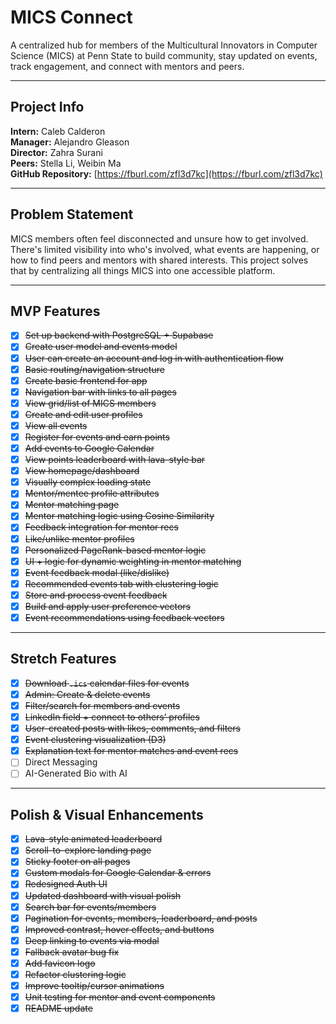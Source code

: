 # MICS Connect

A centralized hub for members of the Multicultural Innovators in Computer Science (MICS) at Penn State to build community, stay updated on events, track engagement, and connect with mentors and peers.

---

## Project Info

**Intern:** Caleb Calderon  
**Manager:** Alejandro Gleason  
**Director:** Zahra Surani  
**Peers:** Stella Li, Weibin Ma  
**GitHub Repository:** [https://fburl.com/zfl3d7kc](https://fburl.com/zfl3d7kc)

---

## Problem Statement

MICS members often feel disconnected and unsure how to get involved. There's limited visibility into who's involved, what events are happening, or how to find peers and mentors with shared interests. This project solves that by centralizing all things MICS into one accessible platform.

---

## MVP Features

- [x] ~~Set up backend with PostgreSQL + Supabase~~  
- [x] ~~Create user model and events model~~  
- [x] ~~User can create an account and log in with authentication flow~~  
- [x] ~~Basic routing/navigation structure~~  
- [x] ~~Create basic frontend for app~~  
- [x] ~~Navigation bar with links to all pages~~  
- [x] ~~View grid/list of MICS members~~  
- [x] ~~Create and edit user profiles~~  
- [x] ~~View all events~~  
- [x] ~~Register for events and earn points~~  
- [x] ~~Add events to Google Calendar~~  
- [x] ~~View points leaderboard with lava-style bar~~  
- [x] ~~View homepage/dashboard~~  
- [x] ~~Visually complex loading state~~  
- [x] ~~Mentor/mentee profile attributes~~  
- [x] ~~Mentor matching page~~  
- [x] ~~Mentor matching logic using Cosine Similarity~~  
- [x] ~~Feedback integration for mentor recs~~  
- [x] ~~Like/unlike mentor profiles~~  
- [x] ~~Personalized PageRank-based mentor logic~~  
- [x] ~~UI + logic for dynamic weighting in mentor matching~~  
- [x] ~~Event feedback modal (like/dislike)~~  
- [x] ~~Recommended events tab with clustering logic~~  
- [x] ~~Store and process event feedback~~  
- [x] ~~Build and apply user preference vectors~~  
- [x] ~~Event recommendations using feedback vectors~~  

---

## Stretch Features

- [x] ~~Download `.ics` calendar files for events~~  
- [x] ~~Admin: Create & delete events~~  
- [x] ~~Filter/search for members and events~~  
- [x] ~~LinkedIn field + connect to others’ profiles~~  
- [x] ~~User-created posts with likes, comments, and filters~~  
- [x] ~~Event clustering visualization (D3)~~  
- [x] ~~Explanation text for mentor matches and event recs~~ 
- [ ] Direct Messaging  
- [ ] AI-Generated Bio with AI  

---

## Polish & Visual Enhancements

- [x] ~~Lava-style animated leaderboard~~  
- [x] ~~Scroll-to-explore landing page~~  
- [x] ~~Sticky footer on all pages~~  
- [x] ~~Custom modals for Google Calendar & errors~~  
- [x] ~~Redesigned Auth UI~~  
- [x] ~~Updated dashboard with visual polish~~  
- [x] ~~Search bar for events/members~~  
- [x] ~~Pagination for events, members, leaderboard, and posts~~  
- [x] ~~Improved contrast, hover effects, and buttons~~  
- [x] ~~Deep linking to events via modal~~  
- [x] ~~Fallback avatar bug fix~~  
- [x] ~~Add favicon logo~~  
- [x] ~~Refactor clustering logic~~  
- [x] ~~Improve tooltip/cursor animations~~  
- [x] ~~Unit testing for mentor and event components~~  
- [x] ~~README update~~  
